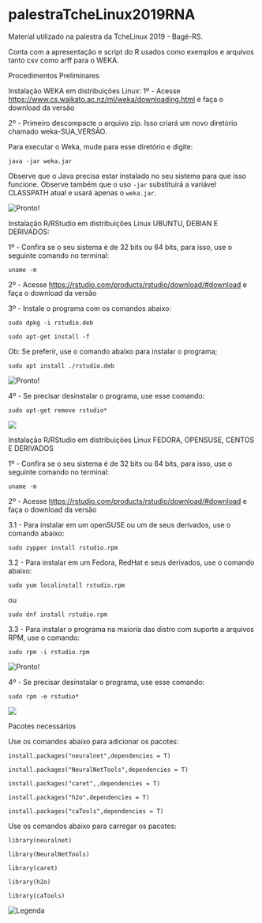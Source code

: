 # palestraTcheLinux2019RNA

Material utilizado na palestra da TcheLinux 2019 - Bagé-RS.

Conta com a apresentação e script do R usados como exemplos e arquivos tanto csv como arff para o WEKA.

Procedimentos Preliminares

Instalação WEKA em distribuições Linux:
1º - Acesse https://www.cs.waikato.ac.nz/ml/weka/downloading.html e faça o download da versão

2º - Primeiro descompacte o arquivo zip. Isso criará um novo diretório chamado weka-SUA_VERSÃO.

Para executar o Weka, mude para esse diretório e digite:

```java -jar weka.jar```

Observe que o Java precisa estar instalado no seu sistema para que isso funcione. Observe também que o uso ```-jar``` substituirá
a variável CLASSPATH atual e usará apenas o ```weka.jar```.

![Pronto!](https://media.giphy.com/media/RrVzUOXldFe8M/giphy.gif)

Instalação R/RStudio em distribuições Linux UBUNTU, DEBIAN E DERIVADOS:

1º - Confira se o seu sistema é de 32 bits ou 64 bits, para isso, use o seguinte comando no terminal:

```uname -m```

2º - Acesse https://rstudio.com/products/rstudio/download/#download e faça o download da versão

3º - Instale o programa com os comandos abaixo:

```sudo dpkg -i rstudio.deb```

```sudo apt-get install -f```

Ob: Se preferir, use o comando abaixo para instalar o programa;

```sudo apt install ./rstudio.deb```

![Pronto!](https://media.giphy.com/media/3og0IAb2bYrugrR4sw/giphy.gif)


4º - Se precisar desinstalar o programa, use esse comando:

```sudo apt-get remove rstudio*```

![](https://media.giphy.com/media/cdNSp4L5vCU7aQrYnV/giphy.gif)

Instalação R/RStudio em distribuições Linux FEDORA, OPENSUSE, CENTOS E DERIVADOS

1º - Confira se o seu sistema é de 32 bits ou 64 bits, para isso, use o seguinte comando no terminal:

```uname -m```

2º - Acesse https://rstudio.com/products/rstudio/download/#download e faça o download da versão

3.1 - Para instalar em um openSUSE ou um de seus derivados, use o comando abaixo:

```sudo zypper install rstudio.rpm```

3.2 - Para instalar em um Fedora, RedHat e seus derivados, use o comando abaixo:

```sudo yum localinstall rstudio.rpm```

ou

```sudo dnf install rstudio.rpm```

3.3 - Para instalar o programa na maioria das distro com suporte a arquivos RPM, use o comando:

```sudo rpm -i rstudio.rpm```

![Pronto!](https://media.giphy.com/media/1rPV51YswrTUafzQes/giphy.gif)

4º - Se precisar desinstalar o programa, use esse comando:

```sudo rpm -e rstudio*```

![](https://media.giphy.com/media/XHU4qC33lv0Ek5zqPv/giphy.gif)

Pacotes necessários

Use os comandos abaixo para adicionar os pacotes:

```install.packages("neuralnet",dependencies = T)```

```install.packages("NeuralNetTools",dependencies = T)```

```install.packages("caret",,dependencies = T)```

```install.packages("h2o",dependencies = T)```

```install.packages("caTools",dependencies = T)```

Use os comandos abaixo para carregar os pacotes:

```library(neuralnet)```

```library(NeuralNetTools)```

```library(caret)```

```library(h2o)```

```library(caTools)```

![Legenda](https://media.giphy.com/media/3o7TKUM3IgJBX2as9O/giphy.gif)
